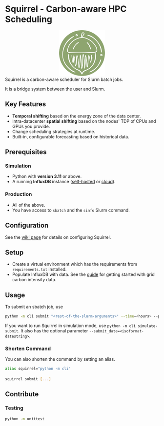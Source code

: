 # Squirrel - Carbon-aware HPC Scheduling
<div align="center">
<img src="assets\logo-500px.png" alt="drawing" width="150"/>
</div>
Squirrel is a carbon-aware scheduler for Slurm batch jobs.

It is a bridge system between the user and Slurm.

## Key Features
- **Temporal shifting** based on the energy zone of the data center.
- Intra-datacenter **spatial shifting** based on the nodes' TDP of CPUs and GPUs you provide.
- Change scheduling strategies at runtime.
- Built-in, configurable forecasting based on historical data.

## Prerequisites

### Simulation
- Python with **version 3.11** or above.
- A running **InfluxDB** instance ([self-hosted](https://github.com/influxdata/influxdb) or [cloud](https://www.influxdata.com/get-influxdb/)).

### Production
- All of the above.
- You have access to `sbatch` and the `sinfo` Slurm command.

## Configuration

See the [wiki page](https://github.com/Weitspringer/squirrel-hpc/wiki/Configuration) for details on configuring Squirrel.

## Setup
- Create a virtual environment which has the requirements from `requirements.txt` installed.
- Populate InfluxDB with data. See the [guide](https://github.com/Weitspringer/squirrel-hpc/wiki/Grid-Carbon-Intensity-(GCI)-Data) for getting started with grid carbon intensity data.

## Usage

To submit an sbatch job, use 
```bash
python -m cli submit "<rest-of-the-slurm-arguments>" --time=<hours> --partition=<partition_names> --gpus-per-node=[type:]<number>
```

If you want to run Squirrel in simulation mode, use `python -m cli simulate-submit`. It also has the optional parameter `--submit_date=<isoformat-datestring>`.

### Shorten Command

You can also shorten the command by setting an alias.

```bash
alias squirrel="python -m cli"

squirrel submit [...]
```

## Contribute

### Testing

```bash
python -m unittest
```

